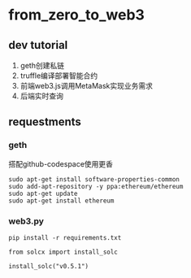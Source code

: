 # from_zero_to_web3


## dev tutorial

1. geth创建私链
2. truffle编译部署智能合约
3. 前端web3.js调用MetaMask实现业务需求
4. 后端实时查询

## requestments


### geth

搭配github-codespace使用更香

```shell
sudo apt-get install software-properties-common
sudo add-apt-repository -y ppa:ethereum/ethereum
sudo apt-get update
sudo apt-get install ethereum
```

### web3.py

```shell
pip install -r requirements.txt

from solcx import install_solc

install_solc("v0.5.1")

```

